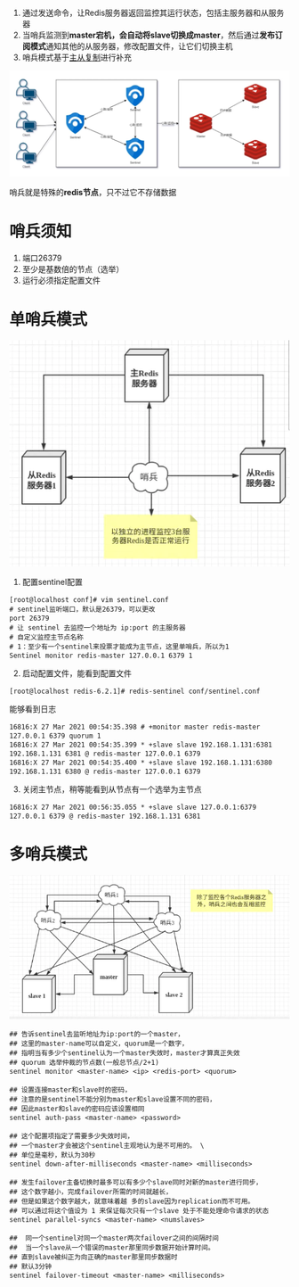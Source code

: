 #

1. 通过发送命令，让Redis服务器返回监控其运行状态，包括主服务器和从服务器
2. 当哨兵监测到**master宕机，会自动将slave切换成master**，然后通过**发布订阅模式**通知其他的从服务器，修改配置文件，让它们切换主机
3. 哨兵模式基于[主从复制](/java/database/redis/5-replication)进行补充

![image-20230509201807731](image/6-sentinel/image-20230509201807731.png)

哨兵就是特殊的<b id="blue">redis节点</b>，只不过它不存储数据

# 哨兵须知

1. 端口26379
2. 至少是基数倍的节点（选举）
3. 运行必须指定配置文件



# 单哨兵模式

![](./image/57a77ca2757d0924.webp)

1. 配置sentinel配置

```shell
[root@localhost conf]# vim sentinel.conf
# sentinel监听端口，默认是26379，可以更改
port 26379
# 让 sentinel 去监控一个地址为 ip:port 的主服务器
# 自定义监控主节点名称
# 1：至少有一个sentinel来投票才能成为主节点，这里单哨兵，所以为1
Sentinel monitor redis-master 127.0.0.1 6379 1
```

2. 启动配置文件，能看到配置文件

```shell
[root@localhost redis-6.2.1]# redis-sentinel conf/sentinel.conf
```

能够看到日志

```console
16816:X 27 Mar 2021 00:54:35.398 # +monitor master redis-master 127.0.0.1 6379 quorum 1
16816:X 27 Mar 2021 00:54:35.399 * +slave slave 192.168.1.131:6381 192.168.1.131 6381 @ redis-master 127.0.0.1 6379
16816:X 27 Mar 2021 00:54:35.400 * +slave slave 192.168.1.131:6380 192.168.1.131 6380 @ redis-master 127.0.0.1 6379
```

3. 关闭主节点，稍等能看到从节点有一个选举为主节点

```
16816:X 27 Mar 2021 00:56:35.055 * +slave slave 127.0.0.1:6379 127.0.0.1 6379 @ redis-master 192.168.1.131 6381
```

# 多哨兵模式

![](./image/3f40b17c0412116c.webp)



```shell
## 告诉sentinel去监听地址为ip:port的一个master，
## 这里的master-name可以自定义，quorum是一个数字，
## 指明当有多少个sentinel认为一个master失效时，master才算真正失效
## quorum 选举仲裁的节点数(一般总节点/2+1)
sentinel monitor <master-name> <ip> <redis-port> <quorum>

## 设置连接master和slave时的密码，
## 注意的是sentinel不能分别为master和slave设置不同的密码，
## 因此master和slave的密码应该设置相同
sentinel auth-pass <master-name> <password>

## 这个配置项指定了需要多少失效时间，
## 一个master才会被这个sentinel主观地认为是不可用的。 \
## 单位是毫秒，默认为30秒
sentinel down-after-milliseconds <master-name> <milliseconds> 

## 发生failover主备切换时最多可以有多少个slave同时对新的master进行同步，
## 这个数字越小，完成failover所需的时间就越长，
## 但是如果这个数字越大，就意味着越 多的slave因为replication而不可用。
## 可以通过将这个值设为 1 来保证每次只有一个slave 处于不能处理命令请求的状态
sentinel parallel-syncs <master-name> <numslaves> 

##  同一个sentinel对同一个master两次failover之间的间隔时间
##  当一个slave从一个错误的master那里同步数据开始计算时间。
## 直到slave被纠正为向正确的master那里同步数据时
## 默认3分钟
sentinel failover-timeout <master-name> <milliseconds>
```
